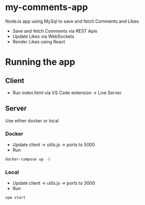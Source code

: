 # my-comments-app

NodeJs app using MySql to save and fetch Comments and Likes.
* Save and fetch Comments via REST Apis
* Update Likes via WebSockets
* Render Likes using React

# Running the app

## Client
* Run index.html via VS Code extension -> Live Server

## Server
Use either docker or local

### Docker
* Update client -> utils.js -> ports to 5000
* Run 
```bash
docker-compose up -d
```

### Local
* Update client -> utils.js -> ports to 3000
* Run 
```bash
npm start
```
